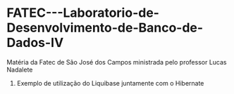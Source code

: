 # FATEC---Laboratorio-de-Desenvolvimento-de-Banco-de-Dados-IV
Matéria da Fatec de São José dos Campos ministrada pelo professor Lucas Nadalete


1) Exemplo de utilização do Liquibase juntamente com o Hibernate
